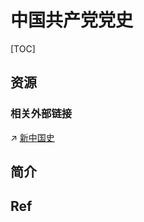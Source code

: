 # 中国共产党党史

[TOC]



## 资源
### 相关外部链接
↗ [新中国史](../../../../中华文明历史概况/📜%20中国各朝与政治史/新中国史/新中国史.md)



## 简介



## Ref

